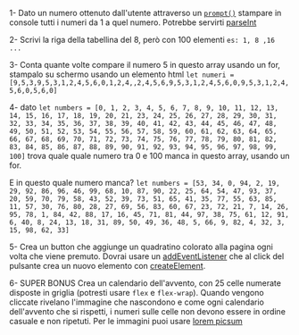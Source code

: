 1- Dato un numero ottenuto dall'utente attraverso un [`prompt()`](https://developer.mozilla.org/en-US/docs/Web/API/Window/prompt?retiredLocale=it) stampare in console tutti i numeri da 1 a quel numero. Potrebbe servirti [parseInt](https://developer.mozilla.org/en-US/docs/Web/JavaScript/Reference/Global_Objects/parseInt)

2- Scrivi la riga della tabellina del 8, però con 100 elementi `es: 1, 8 ,16 ...`

3- Conta quante volte compare il numero 5 in questo array usando un for, stampalo su schermo usando un elemento html `let numeri = [9,5,3,9,5,3,1,2,4,5,6,0,1,2,4,,2,4,5,6,9,5,3,1,2,4,5,6,0,9,5,3,1,2,4,5,6,0,5,6,0]`

4- dato `let numbers = [0, 1, 2, 3, 4, 5, 6, 7, 8, 9, 10, 11, 12, 13, 14, 15, 16, 17, 18, 19, 20, 21, 23, 24, 25, 26, 27, 28, 29, 30, 31, 32, 33, 34, 35, 36, 37, 38, 39, 40, 41, 42, 43, 44, 45, 46, 47, 48, 49, 50, 51, 52, 53, 54, 55, 56, 57, 58, 59, 60, 61, 62, 63, 64, 65, 66, 67, 68, 69, 70, 71, 72, 73, 74, 75, 76, 77, 78, 79, 80, 81, 82, 83, 84, 85, 86, 87, 88, 89, 90, 91, 92, 93, 94, 95, 96, 97, 98, 99, 100]` trova quale quale numero tra 0 e 100 manca in questo array, usando un for. 

E in questo quale numero manca? `let numbers = [53, 34, 0, 94, 2, 19, 29, 92, 86, 96, 46, 99, 68, 10, 87, 90, 22, 25, 64, 54, 47, 93, 37, 20, 59, 70, 79, 58, 43, 52, 39, 73, 51, 65, 41, 35, 77, 55, 63, 85, 11, 57, 30, 76, 80, 28, 27, 69, 56, 83, 60, 67, 23, 72, 21, 7, 14, 26, 95, 78, 1, 84, 42, 88, 17, 16, 45, 71, 81, 44, 97, 38, 75, 61, 12, 91, 6, 40, 8, 24, 13, 18, 31, 89, 50, 49, 36, 48, 5, 66, 9, 82, 4, 32, 3, 15, 98, 62, 33]`

5- Crea un button che aggiunge un quadratino colorato alla pagina ogni volta che viene premuto. Dovrai usare un [addEventListener](https://developer.mozilla.org/en-US/docs/Web/API/EventTarget/addEventListener) che al click del pulsante crea un nuovo elemento con [createElement](https://developer.mozilla.org/en-US/docs/Web/API/Document/createElement).

6- SUPER BONUS Crea un calendario dell'avvento, con 25 celle numerate disposte in griglia (potresti usare `flex` e `flex-wrap`). Quando vengono cliccate rivelano l'immagine che nascondono e come ogni calendario dell'avvento che si rispetti, i numeri sulle celle non devono essere in ordine casuale e non ripetuti. Per le immagini puoi usare [lorem picsum](https://picsum.photos/)
